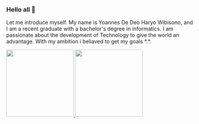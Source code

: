 ### Hello all 👋
Let me introduce myself. My name is Yoannes De Deo Haryo Wibisono, and I am a recent graduate with a bachelor's degree in informatics. I am passionate about the development of Technology to give the world an advantage. With my ambition i beliaved to get my goals
*.\*.



<p align="left">
<a href="https://github.com/Dedeo3">
  <img height="180em" src="https://github-readme-stats-eight-theta.vercel.app/api?username=Dedeo3&show_icons=true&theme=algolia&include_all_commits=true&count_private=true"/>
  <img height="180em" src="https://github-readme-stats-eight-theta.vercel.app/api/top-langs/?username=Dedeo3&layout=compact&langs_count=8&theme=algolia"/>
</a>
</p>
